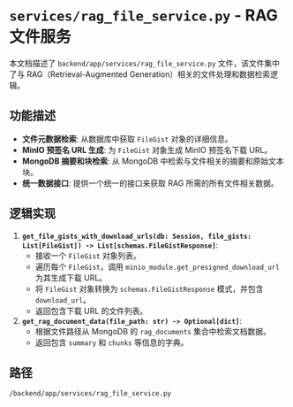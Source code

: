 # `services/rag_file_service.py` - RAG 文件服务

本文档描述了 `backend/app/services/rag_file_service.py` 文件，该文件集中了与 RAG（Retrieval-Augmented Generation）相关的文件处理和数据检索逻辑。

## 功能描述
*   **文件元数据检索**: 从数据库中获取 `FileGist` 对象的详细信息。
*   **MinIO 预签名 URL 生成**: 为 `FileGist` 对象生成 MinIO 预签名下载 URL。
*   **MongoDB 摘要和块检索**: 从 MongoDB 中检索与文件相关的摘要和原始文本块。
*   **统一数据接口**: 提供一个统一的接口来获取 RAG 所需的所有文件相关数据。

## 逻辑实现
1.  **`get_file_gists_with_download_urls(db: Session, file_gists: List[FileGist]) -> List[schemas.FileGistResponse]`**:
    *   接收一个 `FileGist` 对象列表。
    *   遍历每个 `FileGist`，调用 `minio_module.get_presigned_download_url` 为其生成下载 URL。
    *   将 `FileGist` 对象转换为 `schemas.FileGistResponse` 模式，并包含 `download_url`。
    *   返回包含下载 URL 的文件列表。
2.  **`get_rag_document_data(file_path: str) -> Optional[dict]`**:
    *   根据文件路径从 MongoDB 的 `rag_documents` 集合中检索文档数据。
    *   返回包含 `summary` 和 `chunks` 等信息的字典。

## 路径
`/backend/app/services/rag_file_service.py`